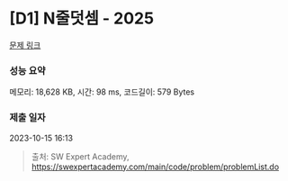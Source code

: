 # [D1] N줄덧셈 - 2025 

[문제 링크](https://swexpertacademy.com/main/code/problem/problemDetail.do?contestProbId=AV5QFZtaAscDFAUq) 

### 성능 요약

메모리: 18,628 KB, 시간: 98 ms, 코드길이: 579 Bytes

### 제출 일자

2023-10-15 16:13



> 출처: SW Expert Academy, https://swexpertacademy.com/main/code/problem/problemList.do